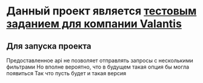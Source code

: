 # Данный проект является [тестовым заданием для компании Valantis](https://github.com/ValantisJewelry/TestTaskValantis) 

## Для запуска проекта

Предоставленное api не позволяет отправлять запросы с несколькими фильтрами 
Но вполне вероятно, что в будущем такая опция бы могла появиться
Так что пусть будет и такая версия

